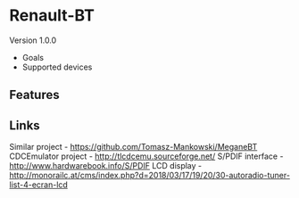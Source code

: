 # Renault-BT
Version 1.0.0

- Goals
- Supported devices

## Features

## Links
Similar project - https://github.com/Tomasz-Mankowski/MeganeBT
CDCEmulator project - http://tlcdcemu.sourceforge.net/
S/PDIF interface - http://www.hardwarebook.info/S/PDIF
LCD display - http://monorailc.at/cms/index.php?d=2018/03/17/19/20/30-autoradio-tuner-list-4-ecran-lcd
